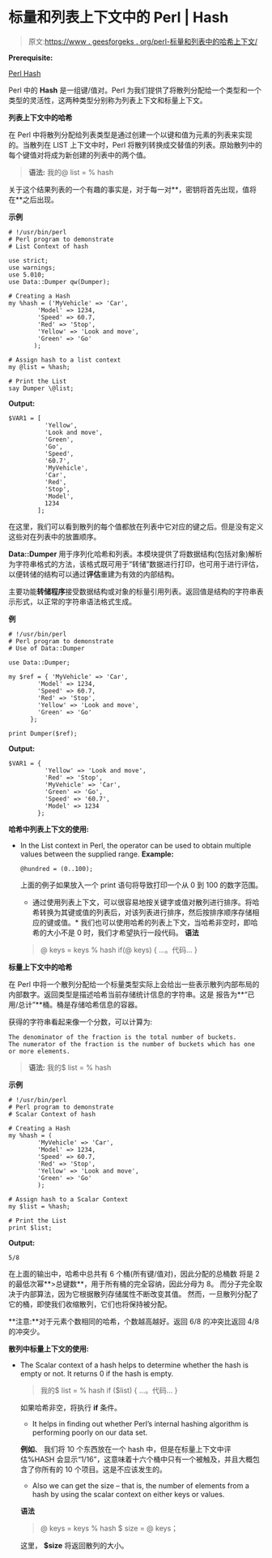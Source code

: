 # 标量和列表上下文中的 Perl | Hash

> 原文:[https://www . geesforgeks . org/perl-标量和列表中的哈希上下文/](https://www.geeksforgeeks.org/perl-hash-in-scalar-and-list-context/)

**Prerequisite:**

[Perl Hash](https://www.geeksforgeeks.org/perl-hash-operations/)

Perl 中的 **Hash** 是一组键/值对。Perl 为我们提供了将散列分配给一个类型和一个类型的灵活性，这两种类型分别称为列表上下文和标量上下文。

**列表上下文中的哈希**

在 Perl 中将散列分配给列表类型是通过创建一个以键和值为元素的列表来实现的。当散列在 LIST 上下文中时，Perl 将散列转换成交替值的列表。原始散列中的每个键值对将成为新创建的列表中的两个值。

> **语法:**
> 我的@ list = % hash

关于这个结果列表的一个有趣的事实是，对于每一对**，密钥将首先出现，值将在**之后出现。

**示例**

```
# !/usr/bin/perl
# Perl program to demonstrate
# List Context of hash

use strict; 
use warnings;
use 5.010;
use Data::Dumper qw(Dumper);

# Creating a Hash
my %hash = ('MyVehicle' => 'Car', 
        'Model' => 1234, 
        'Speed' => 60.7,     
        'Red' => 'Stop',         
        'Yellow' => 'Look and move', 
        'Green' => 'Go'
       ); 

# Assign hash to a list context
my @list = %hash;

# Print the List
say Dumper \@list;
```

**Output:**

```
$VAR1 = [
          'Yellow',
          'Look and move',
          'Green',
          'Go',
          'Speed',
          '60.7',
          'MyVehicle',
          'Car',
          'Red',
          'Stop',
          'Model',
          1234
        ];

```

在这里，我们可以看到散列的每个值都放在列表中它对应的键之后。但是没有定义这些对在列表中的放置顺序。

**Data::Dumper** 用于序列化哈希和列表。本模块提供了将数据结构(包括对象)解析为字符串格式的方法，该格式既可用于“转储”数据进行打印，也可用于进行评估，以便转储的结构可以通过**评估**重建为有效的内部结构。

主要功能**转储程序**接受数据结构或对象的标量引用列表。返回值是结构的字符串表示形式，以正常的字符串语法格式生成。

**例**

```
# !/usr/bin/perl
# Perl program to demonstrate
# Use of Data::Dumper

use Data::Dumper;

my $ref = { 'MyVehicle' => 'Car', 
        'Model' => 1234, 
        'Speed' => 60.7,     
        'Red' => 'Stop',         
        'Yellow' => 'Look and move', 
        'Green' => 'Go'
      }; 

print Dumper($ref);
```

**Output:**

```
$VAR1 = {
          'Yellow' => 'Look and move',
          'Red' => 'Stop',
          'MyVehicle' => 'Car',
          'Green' => 'Go',
          'Speed' => '60.7',
          'Model' => 1234
        };

```

**哈希中列表上下文的使用:**

*   In the List context in Perl, the operator can be used to obtain multiple values between the supplied range.
    **Example:**

    ```
    @hundred = (0..100);

    ```

    上面的例子如果放入一个 print 语句将导致打印一个从 0 到 100 的数字范围。

    *   通过使用列表上下文，可以很容易地按关键字或值对散列进行排序。将哈希转换为其键或值的列表后，对该列表进行排序，然后按排序顺序存储相应的键或值。*   我们也可以使用哈希的列表上下文，当哈希非空时，即哈希的大小不是 0 时，我们才希望执行一段代码。
    **语法**

    > @ keys = keys % hash
    > if(@ keys)
    > {
    > …。代码…
    > }

**标量上下文中的哈希**

在 Perl 中将一个散列分配给一个标量类型实际上会给出一些表示散列内部布局的内部数字。返回类型是描述哈希当前存储统计信息的字符串。这是
报告为**“已用/总计”**桶。桶是存储哈希信息的容器。

获得的字符串看起来像一个分数，可以计算为:

```
The denominator of the fraction is the total number of buckets.
The numerator of the fraction is the number of buckets which has one or more elements.
```

> **语法:**
> 我的$ list = % hash

**示例**

```
# !/usr/bin/perl
# Perl program to demonstrate
# Scalar Context of hash

# Creating a Hash
my %hash = (
        'MyVehicle' => 'Car', 
        'Model' => 1234, 
        'Speed' => 60.7,     
        'Red' => 'Stop',         
        'Yellow' => 'Look and move', 
        'Green' => 'Go'
        ); 

# Assign hash to a Scalar Context
my $list = %hash;

# Print the List
print $list;
```

**Output:**

```
5/8

```

在上面的输出中，哈希中总共有 6 个桶(所有键/值对)，因此分配的总桶数
将是 2 的最低次幂**>总键数**，用于所有桶的完全容纳，因此分母为 8。
而分子完全取决于内部算法，因为它根据散列存储属性不断改变其值。
然而，一旦散列分配了它的桶，即使我们收缩散列，它们也将保持被分配。

**注意:**对于元素个数相同的哈希，个数越高越好。返回 6/8 的冲突比返回 4/8 的冲突少。

**散列中标量上下文的使用:**

*   The Scalar context of a hash helps to determine whether the hash is empty or not. It returns 0 if the hash
    is empty.

    > 我的$ list = % hash
    > if ($list)
    > {
    > …。代码…
    > }

    如果哈希非空，将执行 **if** 条件。

    *   It helps in finding out whether Perl’s internal hashing algorithm is performing poorly on our data set.

    **例如**、
    我们将 10 个东西放在一个 hash 中，但是在标量上下文中评估%HASH 会显示“1/16”，这意味着十六个桶中只有一个被触及，并且大概包含了你所有的 10 个项目。这是不应该发生的。

    *   Also we can get the size – that is, the number of elements from a hash by using the scalar context on
    either keys or values.

    **语法**

    > @ keys = keys % hash
    > $ size = @ keys；

    这里， **$size** 将返回散列的大小。